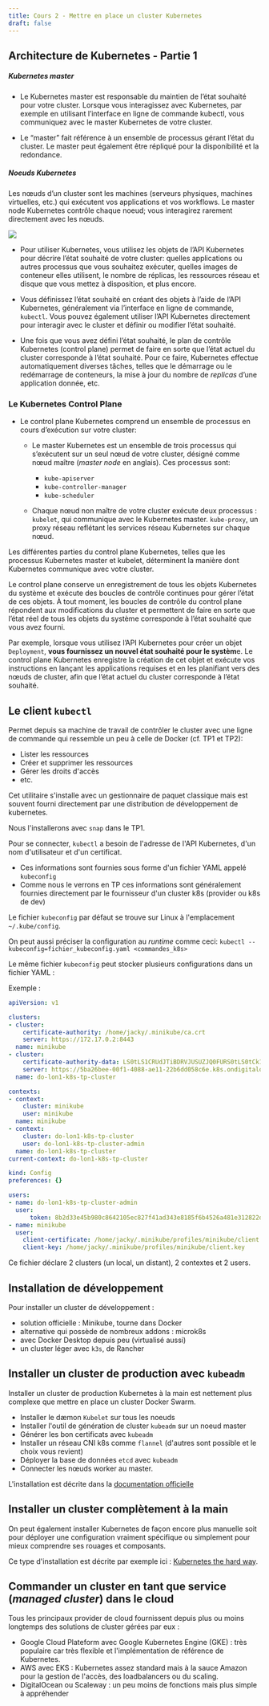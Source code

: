 ```yaml
---
title: Cours 2 - Mettre en place un cluster Kubernetes
draft: false
---
```



## Architecture de Kubernetes - Partie 1 


##### Kubernetes master

- Le Kubernetes master est responsable du maintien de l’état souhaité pour votre cluster. Lorsque vous interagissez avec Kubernetes, par exemple en utilisant l’interface en ligne de commande kubectl, vous communiquez avec le master Kubernetes de votre cluster.

- Le “master” fait référence à un ensemble de processus gérant l’état du cluster. Le master peut également être répliqué pour la disponibilité et la redondance.

##### Noeuds Kubernetes

Les nœuds d’un cluster sont les machines (serveurs physiques, machines virtuelles, etc.) qui exécutent vos applications et vos workflows. Le master node Kubernetes contrôle chaque noeud; vous interagirez rarement directement avec les nœuds.

![](../../images/kubernetes/k8s_archi1.png)

- Pour utiliser Kubernetes, vous utilisez les objets de l’API Kubernetes pour décrire l’état souhaité de votre cluster: quelles applications ou autres processus que vous souhaitez exécuter, quelles images de conteneur elles utilisent, le nombre de réplicas, les ressources réseau et disque que vous mettez à disposition, et plus encore.

- Vous définissez l’état souhaité en créant des objets à l’aide de l’API Kubernetes, généralement via l’interface en ligne de commande, `kubectl`. Vous pouvez également utiliser l’API Kubernetes directement pour interagir avec le cluster et définir ou modifier l’état souhaité.

- Une fois que vous avez défini l’état souhaité, le plan de contrôle Kubernetes (control plane) permet de faire en sorte que l’état actuel du cluster corresponde à l’état souhaité. Pour ce faire, Kubernetes effectue automatiquement diverses tâches, telles que le démarrage ou le redémarrage de conteneurs, la mise à jour du nombre de *replicas* d’une application donnée, etc.

### Le Kubernetes Control Plane

- Le control plane Kubernetes comprend un ensemble de processus en cours d’exécution sur votre cluster:

    - Le master Kubernetes est un ensemble de trois processus qui s’exécutent sur un seul nœud de votre cluster, désigné comme nœud maître (*master node* en anglais). Ces processus sont:
      - `kube-apiserver`
      - `kube-controller-manager`
      - `kube-scheduler`
  
    - Chaque nœud non maître de votre cluster exécute deux processus :
        `kubelet`, qui communique avec le Kubernetes master.
        `kube-proxy`, un proxy réseau reflétant les services réseau Kubernetes sur chaque nœud.


Les différentes parties du control plane Kubernetes, telles que les processus Kubernetes master et kubelet, déterminent la manière dont Kubernetes communique avec votre cluster.

Le control plane conserve un enregistrement de tous les objets Kubernetes du système et exécute des boucles de contrôle continues pour gérer l’état de ces objets. À tout moment, les boucles de contrôle du control plane répondent aux modifications du cluster et permettent de faire en sorte que l’état réel de tous les objets du système corresponde à l’état souhaité que vous avez fourni.

Par exemple, lorsque vous utilisez l’API Kubernetes pour créer un objet `Deployment`, **vous fournissez un nouvel état souhaité pour le systèm**e. Le control plane Kubernetes enregistre la création de cet objet et exécute vos instructions en lançant les applications requises et en les planifiant vers des nœuds de cluster, afin que l’état actuel du cluster corresponde à l’état souhaité.


## Le client `kubectl`

Permet depuis sa machine de travail de contrôler le cluster avec une ligne de commande qui ressemble un peu à celle de Docker (cf. TP1 et TP2):

- Lister les ressources
- Créer et supprimer les ressources
- Gérer les droits d'accès
- etc.

Cet utilitaire s'installe avec un gestionnaire de paquet classique mais est souvent fourni directement par une distribution de développement de kubernetes.

Nous l'installerons avec `snap` dans le TP1.

Pour se connecter, `kubectl` a besoin de l'adresse de l'API Kubernetes, d'un nom d'utilisateur et d'un certificat.

- Ces informations sont fournies sous forme d'un fichier YAML appelé `kubeconfig`
- Comme nous le verrons en TP ces informations sont généralement fournies directement par le fournisseur d'un cluster k8s (provider ou k8s de dev)

Le fichier `kubeconfig` par défaut se trouve sur Linux à l'emplacement `~/.kube/config`.

On peut aussi préciser la configuration au *runtime* comme ceci: `kubectl --kubeconfig=fichier_kubeconfig.yaml <commandes_k8s>`

Le même fichier `kubeconfig` peut stocker plusieurs configurations dans un fichier YAML :

Exemple :

```yaml
apiVersion: v1

clusters:
- cluster:
    certificate-authority: /home/jacky/.minikube/ca.crt
    server: https://172.17.0.2:8443
  name: minikube
- cluster:
    certificate-authority-data: LS0tLS1CRUdJTiBDRVJUSUZJQ0FURS0tLS0tCk1JSURKekNDQWcrZ0F3SUJBZ0lDQm5Vd0RRWUpLb1pJaHZjTkFRRUxCUUF3TXpFVk1CTUdBMVVFQ2hNTVJHbG4KYVhSaGJFOWpaV0Z1TVJvd0dBWURWUVFERXhGck9<clipped>3SCsxYmtGOHcxdWI5eHYyemdXU1F3NTdtdz09Ci0tLS0tRU5EIENFUlRJRklDQVRFLS0tLS0K
    server: https://5ba26bee-00f1-4088-ae11-22b6dd058c6e.k8s.ondigitalocean.com
  name: do-lon1-k8s-tp-cluster

contexts:
- context:
    cluster: minikube
    user: minikube
  name: minikube
- context:
    cluster: do-lon1-k8s-tp-cluster
    user: do-lon1-k8s-tp-cluster-admin
  name: do-lon1-k8s-tp-cluster
current-context: do-lon1-k8s-tp-cluster

kind: Config
preferences: {}

users:
- name: do-lon1-k8s-tp-cluster-admin
  user:
      token: 8b2d33e45b980c8642105ec827f41ad343e8185f6b4526a481e312822d634aa4
- name: minikube
  user:
    client-certificate: /home/jacky/.minikube/profiles/minikube/client.crt
    client-key: /home/jacky/.minikube/profiles/minikube/client.key
```

Ce fichier déclare 2 clusters (un local, un distant), 2 contextes et 2 users.

## Installation de développement

Pour installer un cluster de développement :

- solution officielle : Minikube, tourne dans Docker
- alternative qui possède de nombreux addons : microk8s
- avec Docker Desktop depuis peu (virtualisé aussi)
- un cluster léger avec `k3s`, de Rancher

## Installer un cluster de production avec `kubeadm`

Installer un cluster de production Kubernetes à la main est nettement plus complexe que mettre en place un cluster Docker Swarm.

- Installer le dæmon `Kubelet` sur tous les noeuds
- Installer l'outil de génération de cluster `kubeadm` sur un noeud master
- Générer les bon certificats avec `kubeadm`
- Installer un réseau CNI k8s comme `flannel` (d'autres sont possible et le choix vous revient)
- Déployer la base de données `etcd` avec `kubeadm`
- Connecter les nœuds worker au master.

L'installation est décrite dans la [documentation officielle](https://kubernetes.io/docs/setup/production-environment/tools/kubeadm/create-cluster-kubeadm/)

## Installer un cluster complètement à la main

On peut également installer Kubernetes de façon encore plus manuelle soit pour déployer une configuration vraiment spécifique ou simplement pour mieux comprendre ses rouages et composants.

Ce type d'installation est décrite par exemple ici : [Kubernetes the hard way](https://github.com/kelseyhightower/kubernetes-the-hard-way).

## Commander un cluster en tant que service (*managed cluster*) dans le cloud

Tous les principaux provider de cloud fournissent depuis plus ou moins longtemps des solutions de cluster gérées par eux :

- Google Cloud Plateform avec Google Kubernetes Engine (GKE) : très populaire car très flexible et l'implémentation de référence de Kubernetes.
- AWS avec EKS : Kubernetes assez standard mais à la sauce Amazon pour la gestion de l'accès, des loadbalancers ou du scaling.
- DigitalOcean ou Scaleway : un peu moins de fonctions mais plus simple à appréhender <!-- (nous l'utiliserons) -->


